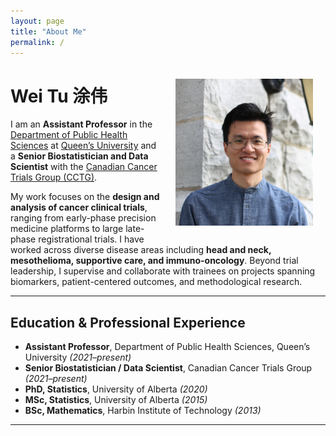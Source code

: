 ```yaml
---
layout: page
title: "About Me"
permalink: /
---
```


<img src="/assets/Profile.png" alt="Wei Tu" width="220" style="float: right; margin: 20px;" />

# Wei Tu 涂伟

I am an **Assistant Professor** in the [Department of Public Health Sciences](https://phs.queensu.ca/) at [Queen’s University](https://www.queensu.ca/) and a **Senior Biostatistician and Data Scientist** with the [Canadian Cancer Trials Group (CCTG)](https://www.ctg.queensu.ca/).

My work focuses on the **design and analysis of cancer clinical trials**, ranging from early-phase precision medicine platforms to large late-phase registrational trials. I have worked across diverse disease areas including **head and neck, mesothelioma, supportive care, and immuno-oncology**. Beyond trial leadership, I supervise and collaborate with trainees on projects spanning biomarkers, patient-centered outcomes, and methodological research.  

---

## Education & Professional Experience

- **Assistant Professor**, Department of Public Health Sciences, Queen’s University *(2021–present)*  
- **Senior Biostatistician / Data Scientist**, Canadian Cancer Trials Group *(2021–present)*  
- **PhD, Statistics**, University of Alberta *(2020)*  
- **MSc, Statistics**, University of Alberta *(2015)*  
- **BSc, Mathematics**, Harbin Institute of Technology *(2013)*  

---

